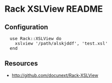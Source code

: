 Rack XSLView README
===================

Configuration
-------------

<pre class="sh_ruby">
  use Rack::XSLView do
    xslview '/path/alskjddf', 'test.xsl'
  end
</pre>


Resources
---------

* <http://github.com/docunext/Rack-XSLView>


